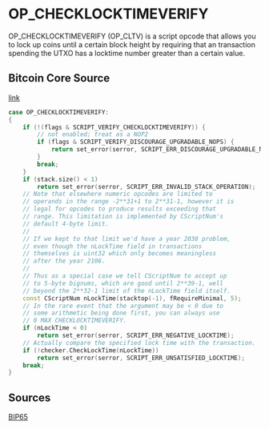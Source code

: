 # OP_CHECKLOCKTIMEVERIFY

OP_CHECKLOCKTIMEVERIFY (OP_CLTV) is a script opcode that allows you to lock up coins until a certain block height by requiring that an transaction spending the UTXO has a locktime number greater than a certain value.


## Bitcoin Core Source

[link](https://github.com/bitcoin/bitcoin/blob/v0.12.0/src/script/interpreter.cpp#L334-L374)

```cpp
case OP_CHECKLOCKTIMEVERIFY:
{
    if (!(flags & SCRIPT_VERIFY_CHECKLOCKTIMEVERIFY)) {
        // not enabled; treat as a NOP2
        if (flags & SCRIPT_VERIFY_DISCOURAGE_UPGRADABLE_NOPS) {
            return set_error(serror, SCRIPT_ERR_DISCOURAGE_UPGRADABLE_NOPS);
        }
        break;
    }
    if (stack.size() < 1)
        return set_error(serror, SCRIPT_ERR_INVALID_STACK_OPERATION);
    // Note that elsewhere numeric opcodes are limited to
    // operands in the range -2**31+1 to 2**31-1, however it is
    // legal for opcodes to produce results exceeding that
    // range. This limitation is implemented by CScriptNum's
    // default 4-byte limit.
    //
    // If we kept to that limit we'd have a year 2038 problem,
    // even though the nLockTime field in transactions
    // themselves is uint32 which only becomes meaningless
    // after the year 2106.
    //
    // Thus as a special case we tell CScriptNum to accept up
    // to 5-byte bignums, which are good until 2**39-1, well
    // beyond the 2**32-1 limit of the nLockTime field itself.
    const CScriptNum nLockTime(stacktop(-1), fRequireMinimal, 5);
    // In the rare event that the argument may be < 0 due to
    // some arithmetic being done first, you can always use
    // 0 MAX CHECKLOCKTIMEVERIFY.
    if (nLockTime < 0)
        return set_error(serror, SCRIPT_ERR_NEGATIVE_LOCKTIME);
    // Actually compare the specified lock time with the transaction.
    if (!checker.CheckLockTime(nLockTime))
        return set_error(serror, SCRIPT_ERR_UNSATISFIED_LOCKTIME);
    break;
}
```

## Sources

[BIP65](https://github.com/bitcoin/bips/blob/master/bip-0065.mediawiki)